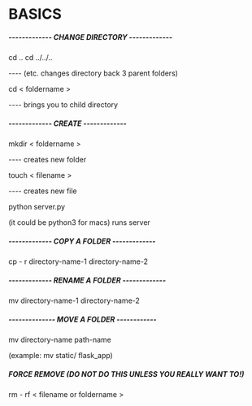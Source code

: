 # BASICS

##### ------------- CHANGE DIRECTORY -------------

cd ..
cd ../../..

 ---- (etc. changes directory back 3 parent folders)

cd < foldername >

 ---- brings you to child directory


##### ------------- CREATE -------------

mkdir < foldername >

 ---- creates new folder

touch < filename >

 ---- creates new file

python server.py

(it could be python3 for macs) runs server

##### ------------- COPY A FOLDER -------------

cp - r directory-name-1 directory-name-2

##### ------------- RENAME A FOLDER -------------

mv directory-name-1 directory-name-2

##### -------------- MOVE A FOLDER ------------

mv directory-name path-name

(example: mv static/ flask_app)

##### FORCE REMOVE (DO NOT DO THIS UNLESS YOU REALLY WANT TO!)

rm - rf < filename or foldername >
